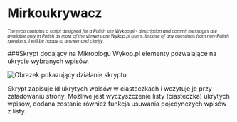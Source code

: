 # Mirkoukrywacz

*<sub><sup>The repo contains a script designed for a Polish site Wykop.pl - description and commit messages are available only in Polish as most of the viewers are Wykop.pl users. In case of any questions from non-Polish speakers, I will be happy to answer and clarify.</sub></sup>*

###Skrypt dodający na Mikroblogu Wykop.pl elementy pozwalające na ukrycie wybranych wpisów.

![Obrazek pokazujący działanie skryptu](http://i.imgur.com/CdSPg3u.png)

Skrypt zapisuje id ukrytych wpisów w ciasteczkach i wczytuje je przy załadowaniu strony. Możliwe jest wyczyszczenie listy (ciasteczka) ukrytych wpisów, dodana zostanie również funkcja usuwania pojedynczych wpisów z listy.